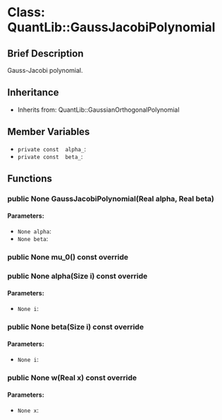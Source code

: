 # Class: QuantLib::GaussJacobiPolynomial

## Brief Description
Gauss-Jacobi polynomial. 

## Inheritance
- Inherits from: QuantLib::GaussianOrthogonalPolynomial

## Member Variables
- `private const  alpha_`: 
- `private const  beta_`: 

## Functions
### public None GaussJacobiPolynomial(Real alpha, Real beta)

#### Parameters:
- `None alpha`: 
- `None beta`: 

### public None mu_0() const override


### public None alpha(Size i) const override

#### Parameters:
- `None i`: 

### public None beta(Size i) const override

#### Parameters:
- `None i`: 

### public None w(Real x) const override

#### Parameters:
- `None x`: 

